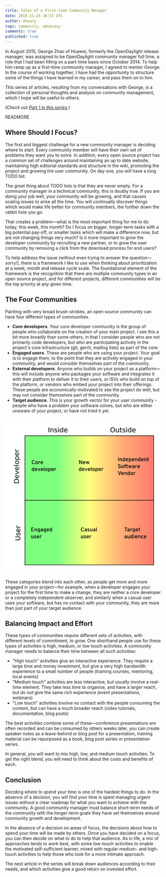```yaml
---
title: Tales of a First-Time Community Manager
date: 2015-11-24 16:57 UTC
author: dneary
tags: community, advocacy
comments: true
published: true
---
```

In August 2015, George Zhao of Huawei, formerly the OpenDaylight release manager, was assigned to be OpenDaylight community manager full time, a role that I had been filling on a part-time basis since October 2014. To help him ramp up as a first-time community manager, I agreed to mentor George. In the course of working together, I have had the opportunity to structure some of the things I have learned in my career, and pass them on to him.

This series of articles, resulting from my conversations with George, is a collection of personal thoughts and analysis on community management, which I hope will be useful to others.

*(Check out [Part 1 in this series](http://community.redhat.com/blog/2015/10/what-is-a-community-managers-goal/).)*

READMORE

## Where Should I Focus?

The first and biggest challenge for a new community manager is deciding where to start. Every community member will have their own set of problems they want you to solve. In addition, every open source project has a common set of challenges around maintaining an up to date website, maintaining high editorial standards and structure in the wiki, promoting the project and growing the user community. On day one, you will have a long TODO list.

The great thing about TODO lists is that they are never empty. For a community manager in a technical community, this is doubly true. If you are doing your job well, your community will be growing, and that causes scaling issues to arise all the time. You will continually discover things which would make life better for community members, the further down the rabbit hole you go.

That creates a problem&mdash;what is the most important thing for me to do today, this week, this month? Do I focus on bigger, longer-term tasks with a big potential pay-off, or smaller tasks which will make a difference now, but are not changing things very much? Is it more important to grow the developer community by recruiting a new partner, or to grow the user community by removing a click from the download process for end users?

To help address the issue (without even trying to answer the question&mdash;sorry!), there is a framework I like to use when thinking about prioritization at a week, month and release cycle scale. The foundational element of the framework is the recognition that there are multiple community types in an open source project, and for different projects, different communities will be the top priority at any given time.

## The Four Communities

Painting with very broad brush-strokes, an open source community can have four different types of communities.

 * **Core developers**. Your core developer community is the group of people who  collaborate on the creation of your main project. I see this a bit more broadly than some others, in that I consider people who are not primarily code developers, but who are participating actively in the project's core infrastructure (git, gerrit, mailing lists) as part of  the core.
 *  **Engaged users**. These are people who are using your project. Your  goal is to engage them, to the point that they are actively engaged in your community, and would consider themselves part of the community.
 *  **External developers**. Anyone who builds on your project as a platform&mdash;this will include anyone who packages your software and integrates it with their platform to deliver it to their users, or ISVs who build on top of the platform, or vendors who embed your project into their offerings. These people are economically motivated to see the project do well, but may not consider themselves part of the community.
 *  **Target audience**. This is your growth vector for your user community - people who have a problem your software solves, but who are either unaware of your project, or have not tried it yet.

![Gradient Graphic](/images/blog/Community_gradient.png)

These categories blend into each other, as people get more and more engaged in your project&mdash;for example, when a developer engages your project for the first time to make a change, they are neither a core developer or a completely independent observer, and similarly when a casual user uses your software, but has no contact with your community, they are more than just part of your target audience.

## Balancing Impact and Effort

These types of communities require different sets of activities, with different levels of commitment, to grow. One shorthand people use for these types of activities is high, medium, or low touch activities. A community manager needs to balance their time between all such activities:

 *  "High touch" activities give an interactive experience. They require a large time and money investment, but give a very high bandwidth experience to a small number of people (training courses, mentoring, local events)
 *  "Medium touch" activities are less interactive, but usually involve a real-time element. They  take less time to organise, and have a larger reach, but do not give the same rich experience (event presentations, webinars)
 *  "Low touch" activities involve no contact with the people consuming the content, but can have a much broader reach (video tutorials, documentation, blog posts)

The best activities combine some of these&mdash;conference presentations are often recorded and can be consumed by others weeks later, you can create speaker notes as a leave-behind or blog post for a presentation, training material can be repurposed as a book, blog post series or presentation series.

In general, you will want to mix high, low, and medium touch activities. To get the right blend, you will need to think about the costs and benefits of each.

## Conclusion

Deciding where to spend your time is one of the hardest things to do. In the absence of a decision, you will find your time is spent managing urgent issues without a clear roadmap for what you want to achieve with the community. A good community manager must balance short-term needs of the community with the longer-term goals they have set themselves around community growth and development.

In the absence of a decision on areas of focus, the decisions about how to spend your time will be made by others. Once you have decided on a focus, you can then decide on what to do to help that audience. As in life, a mix of approaches tends to work best, with some low-touch activities to enable the motivated self-sufficient learner, mixed with regular medium- and high-touch activities to help those who look for a more intimate approach.

The next article in the series will break down audiences according to their needs, and which activities give a good return on invested effort.
